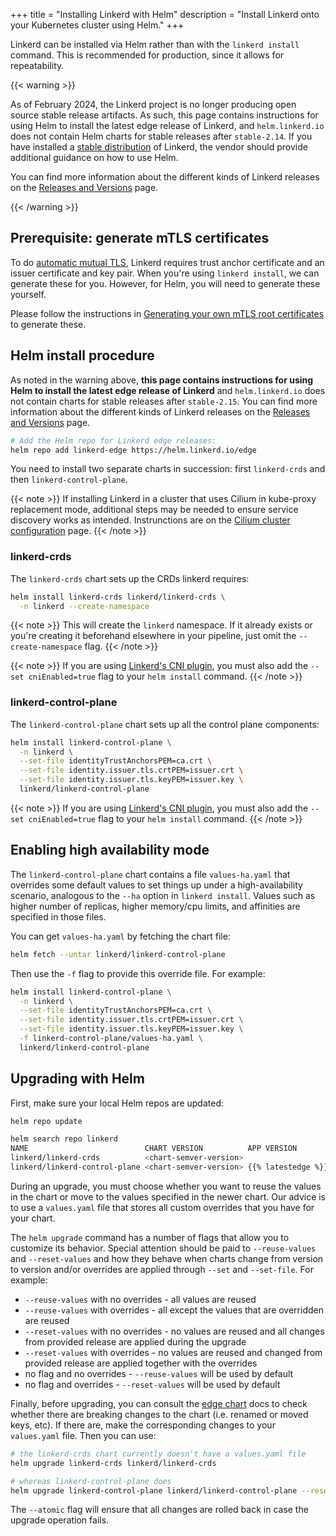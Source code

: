+++
title = "Installing Linkerd with Helm"
description = "Install Linkerd onto your Kubernetes cluster using Helm."
+++

Linkerd can be installed via Helm rather than with the `linkerd install`
command. This is recommended for production, since it allows for repeatability.

{{< warning >}}

As of February 2024, the Linkerd project is no longer producing open source
stable release artifacts. As such, this page contains instructions for using
Helm to install the latest edge release of Linkerd, and `helm.linkerd.io` does
not contain Helm charts for stable releases after `stable-2.14`. If you have
installed a [stable distribution](/releases/#stable) of Linkerd, the vendor
should provide additional guidance on how to use Helm.

You can find more information about the different kinds of Linkerd releases on
the [Releases and Versions](/releases/) page.

{{< /warning >}}

## Prerequisite: generate mTLS certificates

To do [automatic mutual TLS](../../features/automatic-mtls/), Linkerd requires
trust anchor certificate and an issuer certificate and key pair. When you're
using `linkerd install`, we can generate these for you. However, for Helm, you
will need to generate these yourself.

Please follow the instructions in
[Generating your own mTLS root certificates](../generate-certificates/) to
generate these.

## Helm install procedure

As noted in the warning above, **this page contains instructions for using
Helm to install the latest edge release of Linkerd** and `helm.linkerd.io`
does not contain charts for stable releases after `stable-2.15`. You can find
more information about the different kinds of Linkerd releases on the
[Releases and Versions](/releases/) page.

```bash
# Add the Helm repo for Linkerd edge releases:
helm repo add linkerd-edge https://helm.linkerd.io/edge
```

You need to install two separate charts in succession: first `linkerd-crds` and
then `linkerd-control-plane`.

{{< note >}} If installing Linkerd in a cluster that uses Cilium in kube-proxy
replacement mode, additional steps may be needed to ensure service discovery
works as intended. Instrunctions are on the
[Cilium cluster configuration](../../reference/cluster-configuration/#cilium)
page. {{< /note >}}

### linkerd-crds

The `linkerd-crds` chart sets up the CRDs linkerd requires:

```bash
helm install linkerd-crds linkerd/linkerd-crds \
  -n linkerd --create-namespace
```

{{< note >}} This will create the `linkerd` namespace. If it already exists or
you're creating it beforehand elsewhere in your pipeline, just omit the
`--create-namespace` flag. {{< /note >}}

{{< note >}} If you are using [Linkerd's CNI plugin](../../features/cni/), you
must also add the `--set cniEnabled=true` flag to your `helm install` command.
{{< /note >}}

### linkerd-control-plane

The `linkerd-control-plane` chart sets up all the control plane components:

```bash
helm install linkerd-control-plane \
  -n linkerd \
  --set-file identityTrustAnchorsPEM=ca.crt \
  --set-file identity.issuer.tls.crtPEM=issuer.crt \
  --set-file identity.issuer.tls.keyPEM=issuer.key \
  linkerd/linkerd-control-plane
```

{{< note >}} If you are using [Linkerd's CNI plugin](../../features/cni/), you
must also add the `--set cniEnabled=true` flag to your `helm install` command.
{{< /note >}}

## Enabling high availability mode

The `linkerd-control-plane` chart contains a file `values-ha.yaml` that
overrides some default values to set things up under a high-availability
scenario, analogous to the `--ha` option in `linkerd install`. Values such as
higher number of replicas, higher memory/cpu limits, and affinities are
specified in those files.

You can get `values-ha.yaml` by fetching the chart file:

```bash
helm fetch --untar linkerd/linkerd-control-plane
```

Then use the `-f` flag to provide this override file. For example:

```bash
helm install linkerd-control-plane \
  -n linkerd \
  --set-file identityTrustAnchorsPEM=ca.crt \
  --set-file identity.issuer.tls.crtPEM=issuer.crt \
  --set-file identity.issuer.tls.keyPEM=issuer.key \
  -f linkerd-control-plane/values-ha.yaml \
  linkerd/linkerd-control-plane
```

## Upgrading with Helm

First, make sure your local Helm repos are updated:

```bash
helm repo update

helm search repo linkerd
NAME                          CHART VERSION          APP VERSION              DESCRIPTION
linkerd/linkerd-crds          <chart-semver-version>                          Linkerd gives you observability, reliability, and securit...
linkerd/linkerd-control-plane <chart-semver-version> {{% latestedge %}}       Linkerd gives you observability, reliability, and securit...
```

During an upgrade, you must choose whether you want to reuse the values in the
chart or move to the values specified in the newer chart. Our advice is to use a
`values.yaml` file that stores all custom overrides that you have for your
chart.

The `helm upgrade` command has a number of flags that allow you to customize its
behavior. Special attention should be paid to `--reuse-values` and
`--reset-values` and how they behave when charts change from version to version
and/or overrides are applied through `--set` and `--set-file`. For example:

- `--reuse-values` with no overrides - all values are reused
- `--reuse-values` with overrides - all except the values that are overridden
  are reused
- `--reset-values` with no overrides - no values are reused and all changes from
  provided release are applied during the upgrade
- `--reset-values` with overrides - no values are reused and changed from
  provided release are applied together with the overrides
- no flag and no overrides - `--reuse-values` will be used by default
- no flag and overrides - `--reset-values` will be used by default

Finally, before upgrading, you can consult the
[edge chart](https://artifacthub.io/packages/helm/linkerd2-edge/linkerd-control-plane#values)
docs to check whether there are breaking changes to the chart (i.e.
renamed or moved keys, etc). If there are, make the corresponding changes to
your `values.yaml` file. Then you can use:

```bash
# the linkerd-crds chart currently doesn't have a values.yaml file
helm upgrade linkerd-crds linkerd/linkerd-crds

# whereas linkerd-control-plane does
helm upgrade linkerd-control-plane linkerd/linkerd-control-plane --reset-values -f values.yaml --atomic
```

The `--atomic` flag will ensure that all changes are rolled back in case the
upgrade operation fails.
